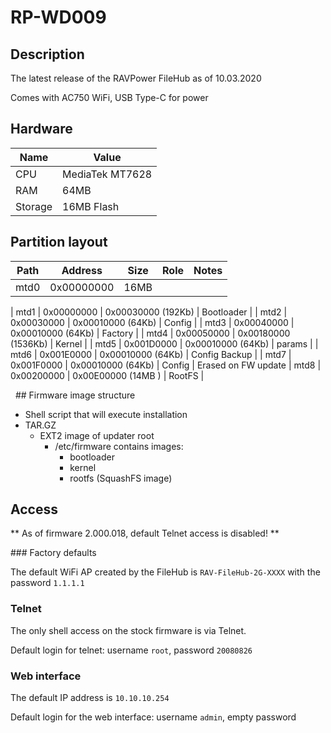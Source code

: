 # RP-WD009

## Description

The latest release of the RAVPower FileHub as of 10.03.2020

Comes with AC750 WiFi, USB Type-C for power



## Hardware

| Name | Value |
|-----|---------|
| CPU | MediaTek MT7628 |
| RAM | 64MB |
| Storage | 16MB Flash |


## Partition layout

| Path | Address | Size | Role | Notes |
|---|---|---|---|---|
| mtd0 | 0x00000000 | 16MB |  |

| mtd1 | 0x00000000 | 0x00030000 (192Kb) | Bootloader |
| mtd2 | 0x00030000 | 0x00010000 (64Kb) | Config |
| mtd3 | 0x00040000 | 0x00010000 (64Kb) | Factory |
| mtd4 | 0x00050000 | 0x00180000 (1536Kb) | Kernel |
| mtd5 | 0x001D0000 | 0x00010000 (64Kb) | params |
| mtd6 | 0x001E0000 | 0x00010000 (64Kb) | Config Backup |
| mtd7 | 0x001F0000 | 0x00010000 (64Kb) | Config | Erased on FW update
| mtd8 | 0x00200000 | 0x00E00000 (14MB ) | RootFS | 

 
## Firmware image structure

- Shell script that will execute installation
- TAR.GZ
  - EXT2 image of updater root
    - /etc/firmware contains images:
      - bootloader
      - kernel
      - rootfs (SquashFS image)


## Access

 ** As of firmware 2.000.018, default Telnet access is disabled! **

### Factory defaults

The default WiFi AP created by the FileHub is `RAV-FileHub-2G-XXXX` with the password `1.1.1.1`


### Telnet

The only shell access on the stock firmware is via Telnet.

Default login for telnet: username `root`, password `20080826`

### Web interface

The default IP address is `10.10.10.254`

Default login for the web interface: username `admin`, empty password

